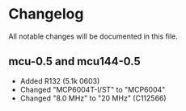 # Changelog

All notable changes will be documented in this file.

## mcu-0.5 and mcu144-0.5
 - Added R132 (5.1k 0603)
 - Changed "MCP6004T-I/ST" to "MCP6004"
 - Changed "8.0 MHz" to "20 MHz" (C112566)
